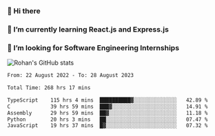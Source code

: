 ### 👋 Hi there 

<!--
**rohznmdev/rohznmdev** is a ✨ _special_ ✨ repository because its `README.md` (this file) appears on your GitHub profile.

Here are some ideas to get you started:

- 🔭 I’m currently working on ...
- 🌱 I’m currently learning Ruby and Ruby on Rails
- 👯 I’m looking to collaborate on ...
- 🤔 I’m looking for help with ...
- 💬 Ask me about ...
- 📫 How to reach me: ...
- 😄 Pronouns: ...
- ⚡ Fun fact: ...
-->
### 🌱 I’m currently learning React.js and Express.js
### 🤔 I’m looking for Software Engineering Internships
![Rohan's GitHub stats](https://github-readme-stats.vercel.app/api?username=rohznmdev&theme=dark&show_icons=true)

<!--START_SECTION:waka-->

```txt
From: 22 August 2022 - To: 28 August 2023

Total Time: 268 hrs 17 mins

TypeScript    115 hrs 4 mins  ██████████▓░░░░░░░░░░░░░░   42.89 %
C             39 hrs 59 mins  ███▓░░░░░░░░░░░░░░░░░░░░░   14.91 %
Assembly      29 hrs 59 mins  ██▓░░░░░░░░░░░░░░░░░░░░░░   11.18 %
Python        20 hrs 3 mins   ██░░░░░░░░░░░░░░░░░░░░░░░   07.47 %
JavaScript    19 hrs 37 mins  █▓░░░░░░░░░░░░░░░░░░░░░░░   07.32 %
```

<!--END_SECTION:waka-->
